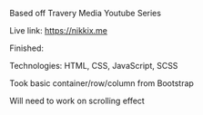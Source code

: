 Based off Travery Media Youtube Series

Live link: https://nikkix.me

Finished:

Technologies: HTML, CSS, JavaScript, SCSS

Took basic container/row/column from Bootstrap

Will need to work on scrolling effect